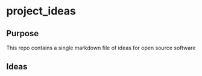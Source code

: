 # project_ideas
## Purpose
This repo contains a single markdown file of ideas for open source software
## Ideas
